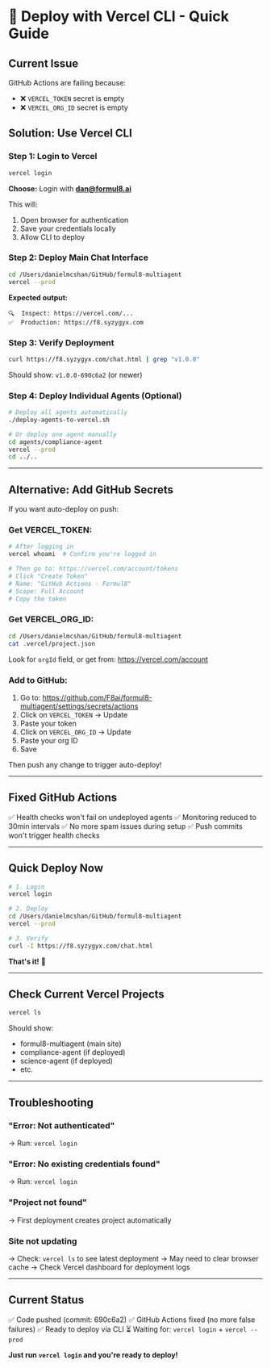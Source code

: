 # 🚀 Deploy with Vercel CLI - Quick Guide

## Current Issue
GitHub Actions are failing because:
- ❌ `VERCEL_TOKEN` secret is empty
- ❌ `VERCEL_ORG_ID` secret is empty

## Solution: Use Vercel CLI

### Step 1: Login to Vercel

```bash
vercel login
```

**Choose:** Login with **dan@formul8.ai**

This will:
1. Open browser for authentication
2. Save your credentials locally
3. Allow CLI to deploy

### Step 2: Deploy Main Chat Interface

```bash
cd /Users/danielmcshan/GitHub/formul8-multiagent
vercel --prod
```

**Expected output:**
```
🔍  Inspect: https://vercel.com/...
✅  Production: https://f8.syzygyx.com
```

### Step 3: Verify Deployment

```bash
curl https://f8.syzygyx.com/chat.html | grep "v1.0.0"
```

Should show: `v1.0.0-690c6a2` (or newer)

### Step 4: Deploy Individual Agents (Optional)

```bash
# Deploy all agents automatically
./deploy-agents-to-vercel.sh

# Or deploy one agent manually
cd agents/compliance-agent
vercel --prod
cd ../..
```

---

## Alternative: Add GitHub Secrets

If you want auto-deploy on push:

### Get VERCEL_TOKEN:

```bash
# After logging in
vercel whoami  # Confirm you're logged in

# Then go to: https://vercel.com/account/tokens
# Click "Create Token"
# Name: "GitHub Actions - Formul8"
# Scope: Full Account
# Copy the token
```

### Get VERCEL_ORG_ID:

```bash
cd /Users/danielmcshan/GitHub/formul8-multiagent
cat .vercel/project.json
```

Look for `orgId` field, or get from: https://vercel.com/account

### Add to GitHub:

1. Go to: https://github.com/F8ai/formul8-multiagent/settings/secrets/actions
2. Click on `VERCEL_TOKEN` → Update
3. Paste your token
4. Click on `VERCEL_ORG_ID` → Update  
5. Paste your org ID
6. Save

Then push any change to trigger auto-deploy!

---

## Fixed GitHub Actions

✅ Health checks won't fail on undeployed agents
✅ Monitoring reduced to 30min intervals
✅ No more spam issues during setup
✅ Push commits won't trigger health checks

---

## Quick Deploy Now

```bash
# 1. Login
vercel login

# 2. Deploy
cd /Users/danielmcshan/GitHub/formul8-multiagent
vercel --prod

# 3. Verify
curl -I https://f8.syzygyx.com/chat.html
```

**That's it!** 🎉

---

## Check Current Vercel Projects

```bash
vercel ls
```

Should show:
- formul8-multiagent (main site)
- compliance-agent (if deployed)
- science-agent (if deployed)
- etc.

---

## Troubleshooting

### "Error: Not authenticated"
→ Run: `vercel login`

### "Error: No existing credentials found"
→ Run: `vercel login`

### "Project not found"
→ First deployment creates project automatically

### Site not updating
→ Check: `vercel ls` to see latest deployment
→ May need to clear browser cache
→ Check Vercel dashboard for deployment logs

---

## Current Status

✅ Code pushed (commit: 690c6a2)
✅ GitHub Actions fixed (no more false failures)
✅ Ready to deploy via CLI
⏳ Waiting for: `vercel login` + `vercel --prod`

**Just run `vercel login` and you're ready to deploy!**
